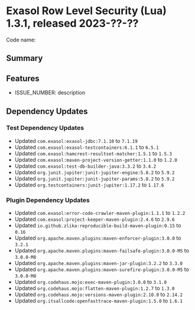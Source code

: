 # Exasol Row Level Security (Lua) 1.3.1, released 2023-??-??

Code name:

## Summary

## Features

* ISSUE_NUMBER: description

## Dependency Updates

### Test Dependency Updates

* Updated `com.exasol:exasol-jdbc:7.1.10` to `7.1.19`
* Updated `com.exasol:exasol-testcontainers:6.1.1` to `6.5.1`
* Updated `com.exasol:hamcrest-resultset-matcher:1.5.1` to `1.5.3`
* Updated `com.exasol:maven-project-version-getter:1.1.0` to `1.2.0`
* Updated `com.exasol:test-db-builder-java:3.3.2` to `3.4.2`
* Updated `org.junit.jupiter:junit-jupiter-engine:5.8.2` to `5.9.2`
* Updated `org.junit.jupiter:junit-jupiter-params:5.8.2` to `5.9.2`
* Updated `org.testcontainers:junit-jupiter:1.17.2` to `1.17.6`

### Plugin Dependency Updates

* Updated `com.exasol:error-code-crawler-maven-plugin:1.1.1` to `1.2.2`
* Updated `com.exasol:project-keeper-maven-plugin:2.4.6` to `2.9.6`
* Updated `io.github.zlika:reproducible-build-maven-plugin:0.15` to `0.16`
* Updated `org.apache.maven.plugins:maven-enforcer-plugin:3.0.0` to `3.2.1`
* Updated `org.apache.maven.plugins:maven-failsafe-plugin:3.0.0-M5` to `3.0.0-M8`
* Updated `org.apache.maven.plugins:maven-jar-plugin:3.2.2` to `3.3.0`
* Updated `org.apache.maven.plugins:maven-surefire-plugin:3.0.0-M5` to `3.0.0-M8`
* Updated `org.codehaus.mojo:exec-maven-plugin:3.0.0` to `3.1.0`
* Updated `org.codehaus.mojo:flatten-maven-plugin:1.2.7` to `1.3.0`
* Updated `org.codehaus.mojo:versions-maven-plugin:2.10.0` to `2.14.2`
* Updated `org.itsallcode:openfasttrace-maven-plugin:1.5.0` to `1.6.1`
